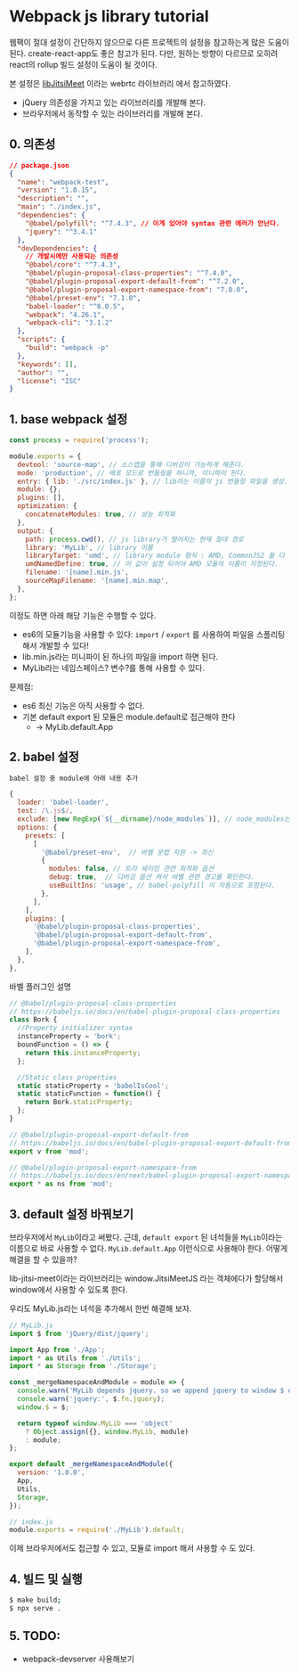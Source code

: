 # Webpack js library tutorial

웹팩이 절대 설정이 간단하지 않으므로 다른 프로젝트의 설정을 참고하는게 많은 도움이 된다. create-react-app도 좋은 참고가 된다. 다만, 원하는 방향이 다르므로 오히려 react의 rollup 빌드 설정이 도움이 될 것이다.

본 설정은 [libJitsiMeet](https://github.com/jitsi/lib-jitsi-meet) 이라는 webrtc 라이브러리 에서 참고하였다.

- jQuery 의존성을 가지고 있는 라이브러리를 개발해 본다.
- 브라우저에서 동작할 수 있는 라이브러리를 개발해 본다.

## 0. 의존성

```json
// package.json
{
  "name": "webpack-test",
  "version": "1.0.15",
  "description": "",
  "main": "./index.js",
  "dependencies": {
    "@babel/polyfill": "^7.4.3", // 이게 있어야 syntax 관련 에러가 안난다.
    "jquery": "^3.4.1"
  },
  "devDependencies": {
    // 개발시에만 사용되는 의존성
    "@babel/core": "^7.4.3",
    "@babel/plugin-proposal-class-properties": "^7.4.0",
    "@babel/plugin-proposal-export-default-from": "^7.2.0",
    "@babel/plugin-proposal-export-namespace-from": "7.0.0",
    "@babel/preset-env": "7.1.0",
    "babel-loader": "^8.0.5",
    "webpack": "4.26.1",
    "webpack-cli": "3.1.2"
  },
  "scripts": {
    "build": "webpack -p"
  },
  "keywords": [],
  "author": "",
  "license": "ISC"
}
```

## 1. base webpack 설정

```js
const process = require('process');

module.exports = {
  devtool: 'source-map', // 소스맵을 통해 디버깅이 가능하게 해준다.
  mode: 'production', // 배포 모드로 번들링을 하니까, 미니파이 된다.
  entry: { lib: './src/index.js' }, // lib라는 이름의 js 번들링 파일을 생성.
  module: {},
  plugins: [],
  optimization: {
    concatenateModules: true, // 성능 최적화
  },
  output: {
    path: process.cwd(), // js library가 떨어지는 현재 절대 경로
    library: 'MyLib', // library 이름
    libraryTarget: 'umd', // library module 형식 : AMD, CommonJS2 둘 다 지원
    umdNamedDefine: true, // 이 값이 설정 되어야 AMD 모듈의 이름이 지정된다.
    filename: '[name].min.js',
    sourceMapFilename: '[name].min.map',
  },
};
```

이정도 하면 아래 해당 기능은 수행할 수 있다.

- es6의 모듈기능을 사용할 수 있다: `import` / `export` 를 사용하여 파일을 스플리팅 해서 개발할 수 있다!
- lib.min.js라는 미니파이 된 하나의 파일을 import 하면 된다.
- MyLib라는 네임스페이스? 변수?를 통해 사용할 수 있다.

문제점:

- es6 최신 기능은 아직 사용할 수 없다.
- 기본 default export 된 모듈은 module.default로 접근해야 한다
  - -> MyLib.default.App

## 2. babel 설정

```js
babel 설정 중 module에 아래 내용 추가

{
  loader: 'babel-loader',
  test: /\.js$/,
  exclude: [new RegExp(`${__dirname}/node_modules`)], // node_modules는 빌드 안한다. 코드에서 import 할 때 minify 된 버전을 사용해야 한다.
  options: {
    presets: [
      [
        '@babel/preset-env',  // 바벨 문법 지원 -> 최신
        {
          modules: false, // 트리 쉐이킹 관련 최적화 옵션
          debug: true,  // 디버깅 옵션 켜서 바벨 관련 경고를 확인한다.
          useBuiltIns: 'usage', // babel-polyfill 이 자동으로 포함된다.
        },
      ],
    ],
    plugins: [
      '@babel/plugin-proposal-class-properties',
      '@babel/plugin-proposal-export-default-from',
      '@babel/plugin-proposal-export-namespace-from',
    ],
  },
},
```

바벨 플러그인 설명

```js
// @babel/plugin-proposal-class-properties
// https://babeljs.io/docs/en/babel-plugin-proposal-class-properties
class Bork {
  //Property initializer syntax
  instanceProperty = 'bork';
  boundFunction = () => {
    return this.instanceProperty;
  };

  //Static class properties
  static staticProperty = 'babelIsCool';
  static staticFunction = function() {
    return Bork.staticProperty;
  };
}
```

```js
// @babel/plugin-proposal-export-default-from
// https://babeljs.io/docs/en/babel-plugin-proposal-export-default-from
export v from 'mod';
```

```js
// @babel/plugin-proposal-export-namespace-from
// https://babeljs.io/docs/en/next/babel-plugin-proposal-export-namespace-from.html
export * as ns from 'mod';
```

## 3. default 설정 바꿔보기

브라우저에서 `MyLib`이라고 써봤다. 근데, `default export` 된 녀석들을 `MyLib`이라는 이름으로 바로 사용할 수 없다. `MyLib.default.App` 이런식으로 사용해야 한다. 어떻게 해결을 할 수 있을까?

lib-jitsi-meet이라는 라이브러리는 window.JitsiMeetJS 라는 객체에다가 할당해서 window에서 사용할 수 있도록 한다.

우리도 MyLib.js라는 녀석을 추가해서 한번 해결해 보자.

```js
// MyLib.js
import $ from 'jQuery/dist/jquery';

import App from './App';
import * as Utils from './Utils';
import * as Storage from './Storage';

const _mergeNamespaceAndModule = module => {
  console.warn('MyLib depends jquery. so we append jquery to window $ object.');
  console.warn('jquery:', $.fn.jquery);
  window.$ = $;

  return typeof window.MyLib === 'object'
    ? Object.assign({}, window.MyLib, module)
    : module;
};

export default _mergeNamespaceAndModule({
  version: '1.0.0',
  App,
  Utils,
  Storage,
});
```

```js
// index.js
module.exports = require('./MyLib').default;
```

이제 브라우저에서도 접근할 수 있고, 모듈로 import 해서 사용할 수 도 있다.

## 4. 빌드 및 실행

```bash
$ make build;
$ npx serve .
```

## 5. TODO:

- webpack-devserver 사용해보기
